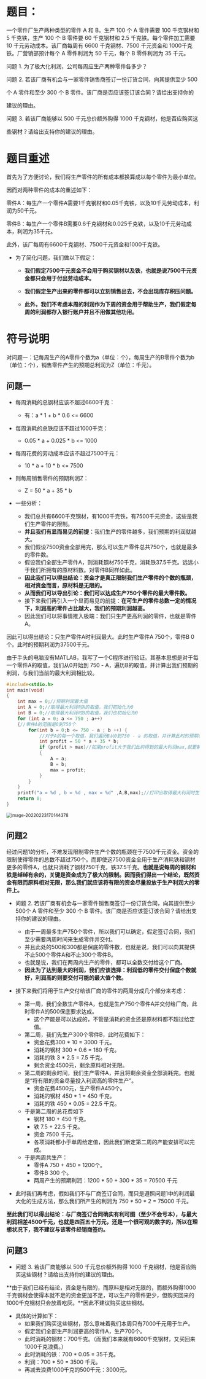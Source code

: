 # 题目：

一个零件厂生产两种类型的零件 A 和 B。生产 100 个 A 零件需要 100 千克钢材和 5 千克铁，生产 100 个 B 零件要 60 千克钢材和 2.5 千克铁。每个零件加工需要 10 千元劳动成本。该厂商每周有 6600 千克钢材、7500 千元资金和 1000千克铁。厂营销部预计每个 A 零件利润为 50 千元，每个 B 零件利润为 35 千元。

问题 1. 为了极大化利润，公司每周应生产两种零件各多少？

问题 2. 若该厂商有机会与一家零件销售商签订一份订货合同，向其提供至少 500

个 A 零件和至少 300 个 B 零件。该厂商是否应该签订该合同？请给出支持你的

建议的理由。

问题 3. 若该厂商能够以 500 千元总价额外购得 1000 千克钢材，他是否应购买这

些钢材？请给出支持你的建议的理由。

# 题目重述

首先为了方便讨论，我们将生产零件的所有成本都换算成以每个零件为最小单位。

因而对两种零件的成本的重述如下：

零件A：每生产一个零件A需要1千克钢材和0.05千克铁，以及10千元劳动成本，利润为50千元。

零件B：每生产一个零件B需要0.6千克钢材和0.025千克铁，以及10千元劳动成本，利润为35千元。

此外，该厂每周有6600千克钢材、7500千元资金和1000千克铁。

- 为了简化问题，我们做以下假定：

  - **我们假定7500千元资金不会用于购买钢材以及铁，也就是说7500千元资金都只会用于付出劳动成本。**

  - **我们假定生产出来的零件都可以立刻销售出去，不会出现库存积压问题。**

  - **此外，我们不考虑本周的利润作为下周的资金用于帮助生产，我们假定每周的利润都存入银行账户并且不用做其他功用。**

# 符号说明

对问题一：记每周生产的A零件个数为a（单位：个），每周生产的B零件个数为b（单位：个），销售零件产生的预期总利润为Z（单位：千元）。

## 问题一

- 每周消耗的总钢材应该不超过6600千克：
  - 有：a * 1 + b * 0.6 <= 6600

- 每周消耗的总铁应该不超过1000千克：
  - 0.05 * a + 0.025 * b <= 1000
- 每周花费的劳动成本应该不超过7500千元：
  - 10 * a + 10 * b <= 7500
- 则每周销售零件的预期利润Z：
  - Z = 50 * a + 35 * b

- 一些分析：
  - 我们总共有6600千克钢材，有1000千克铁，有7500千元资金，这些是我们生产零件的限制。
  - **并且我们有显而易见的前提**：我们生产的零件越多，我们预期的利润就越大。
  - 我们假设7500资金全部用完，那么可以生产零件总共750个，也就是最多的零件数。
  - 假设我们全部生产零件A，则消耗钢材750千克，消耗铁37.5千克。远远小于我们所拥有的原材料数。对零件B同样如此。
  - **因此我们可以得出结论：资金才是真正限制我们生产零件的个数的瓶颈，相对资金而言，原材料是无限的。**
  - **从而我们可以导出引论：我们可以达成生产750个零件的最大零件数。**
  - 接下来我们再引入一个显而易见的前提：**在可生产的零件总数一定的情况下，利润高的零件占比越大，我们的预期利润越高。**
  - 因此我们可以将事情推入极端：我们只生产更高利润的零件，也就是零件A。

因此可以得出结论：只生产零件A时利润最大。此时生产零件A 750个，零件B 0 个。此时的预期利润为37500千元。

由于手头的电脑没有MATLAB，我写了一个C程序进行验证。其基本思想是对于每一个零件A的取值，我们从0开始到 750 - A，遍历B的取值，并计算出我们预期的利润，与我们当前的最大利润相比较。

```c
#include<stdio.h>
int main(void)
{
    int max = 0;//预期利润最大值
    int A = 0;//取得最大利润时A的取值，我们初始化为0
    int B = 0;//取得最大利润时B的取值，我们也初始化为0
    for (int a = 0; a <= 750 ; a++)
    {//零件A的范围是0到750个
        for(int b = 0;b <= 750 - a ; b ++) {
            //对于A的每一个取值，我们遍历B从0到750 - a 的取值，并计算此时的预期利润profit
            int profit = 50 * a + 35 * b;
            if (profit > max)//如果profit大于我们此前得到的最大利润max,就更新max以及A和B的取值
            {
                A = a;
                B = b;
                max = profit;
            }
        }
    }
    printf("a = %d , b = %d , max = %d" ,A,B,max);//打印出取得最大利润时生产的零件数以及最大利润
    return 0;
}  
```

<img src="https://raw.githubusercontent.com/CorneliaStreet1/PictureBed/master/202202231701527.png" alt="image-20220223170144378" style="zoom: 80%;" />

## 问题2

经过问题1的分析，不难发现限制零件生产个数的瓶颈在于7500千元资金。资金的限制使得零件的总数不超过750个。而即使这7500资金全用于生产消耗铁和钢材更多的零件A，也就只消耗了钢材750千克，铁37.5千克。**也就是说每周的钢材和铁是绰绰有余的，关键是资金成为了极大的限制。因而我们得出一个结论，既然资金有限而原料相对无限，那么我们就应该将有限的资金尽量投放于生产利润大的零件上。**

- 问题 2. 若该厂商有机会与一家零件销售商签订一份订货合同，向其提供至少 500个 A 零件和至少 300 个 B 零件。该厂商是否应该签订该合同？请给出支持你的建议的理由。
  - 由于一周最多生产750个零件，所以我们可以确定，假定签订合同，我们至少需要两周时间来生成零件并交付。
  - 并且此处的500和300都是保底的零件数，也就是说，我们可以向其提供不止500个零件A和不止300个零件B。
  - 也就是说，我们在两周内生产的零件，都可以全数交付给这个厂商。
  - **因此为了达到最大的利润，我们应该选择：利润低的零件交付保底个数就好，利润高的则要交付可能的最大值个数。**

- 接下来我们将用于生产交付给该厂商的零件的两周分成几个部分来考虑：
  - 第一周，我们全数生产零件A，也就是生产750个零件A并交付给厂商，此时零件A的500保底要求达成。
    - 这个产能是可以达成的，不管是消耗的资金还是原材料都不超过给定值。
  - 第二周，我们先生产300个零件B，此时花费如下：
    - 资金花费300 * 10 = 3000 千元。
    - 消耗的钢材 300 * 0.6 = 180 千克。
    - 消耗的铁 3 * 2.5 = 7.5 千克。
    - 剩余资金4500元，剩余原料相对无限。
  - 第二周的剩余时间，我们生产零件A，并且将剩余资金全部消耗完。也就是“将有限的资金尽量投入利润高的零件生产”。
    - 资金花费4500元，生产零件A450个。
    - 消耗的钢材 450 * 1 = 450 千克。
    - 消耗的铁 450 * 0.05 = 22.5 千克。
  - 于是第二周的总花费如下
    - 钢材 180 + 450 千克。
    - 铁 7.5 + 22.5 千克。
    - 资金 7500 千元。
    - 各项消耗都小于单周给定值，因此我们断定第二周的产能安排可以完成。
  - 于是两周共生产：
    - 零件A 750 + 450 = 1200个。
    - 零件B 300 个。
    - 两周产生的预期利润：1200 * 50 + 300 * 35 = 70500 千元
- 此时我们再考虑，假如我们不与厂商签订合同，而只是遵照问题1中的利润最大化的生成方法，那么我们所产生的利润为 750 * 50 * 2 = 75000 千元。

**至此我们可以得出结论：与厂商签订合同确实有利可图（至少不会亏本），与最大利润相差4500千元，也就是四百五十万元，还是一个很可观的数字的，所以在理想状况下，我不建议与该零件经销商签约。**



## 问题3

- 问题 3. 若该厂商能够以 500 千元总价额外购得 1000 千克钢材，他是否应购买这些钢材？请给出支持你的建议的理由。

**由于我们已经有结论，资金是有限的，而原料是相对无限的，而额外购得1000千克钢材会使得本就不足的资金更加不足，可以生产的零件更少，但购买回来的1000千克钢材只会放着吃灰。**因此不建议购买这些钢材。

- 具体的计算如下：
  - 如果我们购买这些钢材，那么意味着我们本周只有7000千元用于生产。
  - 假定我们全部生产利润更高的零件A，生产700个。
  - 此时消耗的钢材：700千克。（而我们本来就有6600千克钢材，又买回来1000千克浪费。）
  - 此时消耗的铁：700 * 0.05 = 35千克。
  - 利润：700 * 50 = 3500 千元。
  - 再减去浪费1000千克的500千元：3000元。